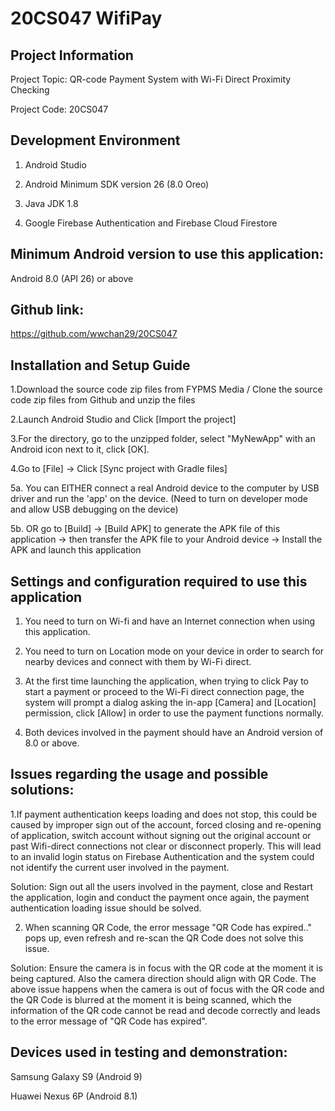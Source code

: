 # 20CS047 WifiPay

## Project Information
Project Topic: QR-code Payment System with Wi-Fi Direct Proximity Checking

Project Code: 20CS047

## Development Environment

1. Android Studio

2. Android Minimum SDK version 26 (8.0 Oreo)

3. Java JDK 1.8

4. Google Firebase Authentication and Firebase Cloud Firestore




## Minimum Android version to use this application:

Android 8.0 (API 26) or above





## Github link:

https://github.com/wwchan29/20CS047





## Installation and Setup Guide

1.Download the source code zip files from FYPMS Media / Clone the source code zip files from Github and unzip the files

2.Launch Android Studio and Click [Import the project] 

3.For the directory, go to the unzipped folder, select "MyNewApp" with an Android icon next to it, click [OK].

4.Go to [File] -> Click [Sync project with Gradle files]

5a. You can EITHER connect a real Android device to the computer by USB driver and run the 'app' on the device. (Need to turn on developer mode and allow USB debugging on the device)

5b. OR go to [Build] -> [Build APK] to generate the APK file of this application -> then transfer the APK file to your Android device -> Install the APK and launch this application





## Settings and configuration required to use this application

1. You need to turn on Wi-fi and have an Internet connection when using this application.

2. You need to turn on Location mode on your device in order to search for nearby devices and connect with them by Wi-Fi direct.

3. At the first time launching the application, when trying to click Pay to start a payment or proceed to the Wi-Fi direct connection page, the system will prompt a dialog asking the in-app [Camera] and [Location] permission, click [Allow] in order to use the payment functions normally.

4. Both devices involved in the payment should have an Android version of 8.0 or above.

  
  
  

## Issues regarding the usage and possible solutions:

1.If payment authentication keeps loading and does not stop, this could be caused by improper sign out of the account, forced closing and re-opening of application, switch account without signing out the original account or past Wifi-direct connections not clear or disconnect properly. This will lead to an invalid login status on Firebase Authentication and the system could not identify the current user involved in the payment.

Solution: Sign out all the users involved in the payment, close and Restart the application, login and conduct the payment once again, the payment authentication loading issue should be solved.

2. When scanning QR Code, the error message "QR Code has expired.." pops up, even refresh and re-scan the QR Code does not solve this issue.

Solution: Ensure the camera is in focus with the QR code at the moment it is being captured. Also the camera direction should align with QR Code. The above issue happens when the camera is out of focus with the QR code and the QR Code is blurred at the moment it is being scanned, which the information of the QR code cannot be read and decode correctly and leads to the error message of "QR Code has expired".




## Devices used in testing and demonstration:
Samsung Galaxy S9 (Android 9)

Huawei Nexus 6P (Android 8.1)
